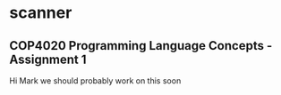 # scanner
## COP4020 Programming Language Concepts - Assignment 1

Hi Mark we should probably work on this soon
